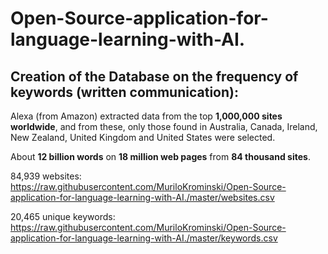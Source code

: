 # Open-Source-application-for-language-learning-with-AI.

## Creation of the Database on the frequency of keywords (written communication):

Alexa (from Amazon) extracted data from the top <b>1,000,000 sites worldwide</b>, and from these, only those found in Australia, Canada, Ireland, New Zealand, United Kingdom and United States were selected.

About <b>12 billion words</b> on <b>18 million web pages</b> from <b>84 thousand sites</b>.

84,939 websites:<br>
https://raw.githubusercontent.com/MuriloKrominski/Open-Source-application-for-language-learning-with-AI./master/websites.csv

20,465 unique keywords:<br>
https://raw.githubusercontent.com/MuriloKrominski/Open-Source-application-for-language-learning-with-AI./master/keywords.csv

